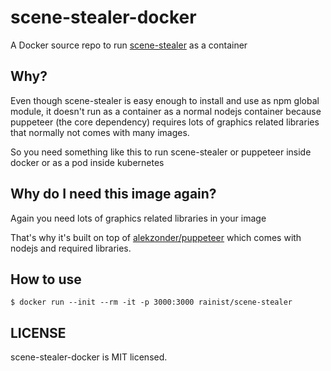 # scene-stealer-docker
A Docker source repo to run [scene-stealer](https://github.com/Rainist/scene-stealer) as a container

## Why?
Even though scene-stealer is easy enough to install and use as npm global module, it doesn't run as a container as a normal nodejs container because puppeteer (the core dependency) requires lots of graphics related libraries that normally not comes with many images.

So you need something like this to run scene-stealer or puppeteer inside docker or as a pod inside kubernetes

## Why do I need this image again?
Again you need lots of graphics related libraries in your image

That's why it's built on top of [alekzonder/puppeteer](https://hub.docker.com/r/alekzonder/puppeteer/) which comes with nodejs and required libraries.

## How to use
`$ docker run --init --rm -it -p 3000:3000 rainist/scene-stealer`

## LICENSE
scene-stealer-docker is MIT licensed.
